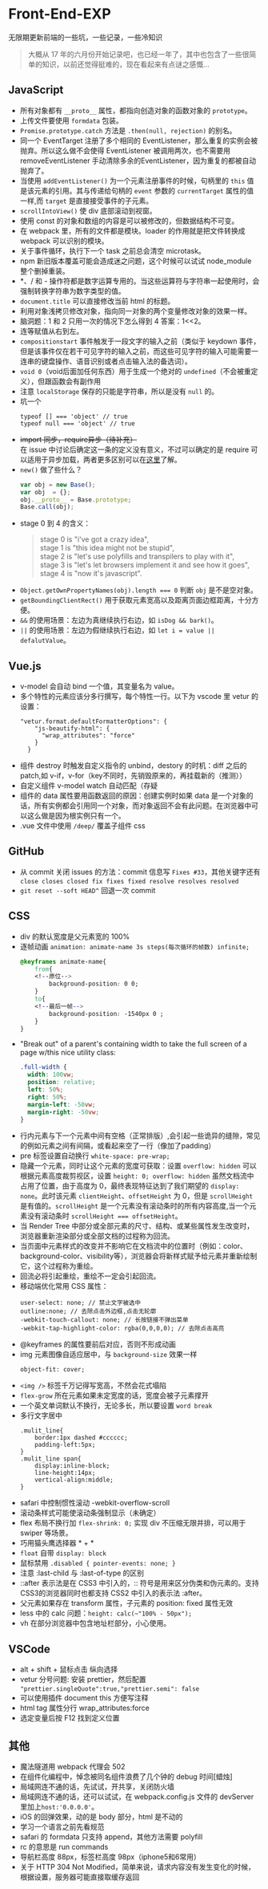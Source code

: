 # Front-End-EXP
无限期更新前端的一些坑，一些记录，一些冷知识

> 大概从 17 年的六月份开始记录吧，也已经一年了，其中也包含了一些很简单的知识，以前还觉得挺难的，现在看起来有点谜之感慨...

## JavaScript
- 所有对象都有 `__proto__` 属性，都指向创造对象的函数对象的 `prototype`。
- 上传文件要使用 `formdata` 包装。
- `Promise.prototype.catch` 方法是 `.then(null, rejection)` 的别名。
- 同一个 EventTarget 注册了多个相同的 EventListener，那么重复的实例会被抛弃。所以这么做不会使得 EventListener 被调用两次，也不需要用 removeEventListener 手动清除多余的EventListener，因为重复的都被自动抛弃了。
- 当使用 `addEventListener()` 为一个元素注册事件的时候，句柄里的 `this` 值是该元素的引用。其与传递给句柄的 `event` 参数的 `currentTarget` 属性的值一样,而 `target` 是直接接受事件的子元素。
- `scrollIntoView()` 使 div 底部滚动到视窗。
- 使用 const 的对象和数组的内容是可以被修改的，但数据结构不可变。
- 在 webpack 里，所有的文件都是模块。loader 的作用就是把文件转换成 webpack 可以识别的模块。
- 关于事件循环，执行下一个 task 之前总会清空 microtask。
- npm 新旧版本覆盖可能会造成迷之问题，这个时候可以试试 node_module 整个删掉重装。
- *、/ 和 - 操作符都是数字运算专用的。当这些运算符与字符串一起使用时，会强制转换字符串为数字类型的值。
- `document.title` 可以直接修改当前 html 的标题。
- 利用对象浅拷贝修改对象，指向同一对象的两个变量修改对象的效果一样。
- 脑洞题：1 和 2 只用一次的情况下怎么得到 4  答案：1<<2。
- 连等赋值从右到左。
- `compositionstart` 事件触发于一段文字的输入之前（类似于 keydown 事件，但是该事件仅在若干可见字符的输入之前，而这些可见字符的输入可能需要一连串的键盘操作、语音识别或者点击输入法的备选词）。
- `void 0`（void后面加任何东西）用于生成一个绝对的 `undefined`（不会被重定义），但跟函数会有副作用
- 注意 `localStorage` 保存的只能是字符串，所以是没有 `null` 的。
- 坑一个
    ```
    typeof [] === 'object' // true
    typeof null === 'object' // true
    ```
- ~~import 同步，require异步（待补充）~~     
    在 issue 中讨论后确定这一条的定义没有意义，不过可以确定的是 require 可以适用于异步加载，两者更多区别可以在[这里](https://stackoverflow.com/questions/31354559/using-node-js-require-vs-es6-import-export/31355283#31355283)了解。
- `new()` 做了些什么？ 
    ```javascript
    var obj = new Base();
    var obj  = {};
    obj.__proto__ = Base.prototype;
    Base.call(obj);
    ```
- stage 0 到 4 的含义：
    > stage 0 is "i've got a crazy idea",    
    stage 1 is "this idea might not be stupid",    
    stage 2 is "let's use polyfills and transpilers to play with it",    
    stage 3 is "let's let browsers implement it and see how it goes",    
    stage 4 is "now it's javascript".    
- `Object.getOwnPropertyNames(obj).length === 0` 判断 `obj` 是不是空对象。
- `getBoundingClientRect()` 用于获取元素宽高以及距离页面边框距离，十分方便。
- `&&` 的使用场景：左边为真继续执行右边，如 `isDog && bark()`。
- `||` 的使用场景：左边为假继续执行右边，如 `let i = value || defalutValue`。

## Vue.js
- v-model 会自动 bind 一个值，其变量名为 value。
- 多个特性的元素应该分多行撰写，每个特性一行。以下为 vscode 里 vetur 的设置：
    ```
    "vetur.format.defaultFormatterOptions": {
        "js-beautify-html": {
          "wrap_attributes": "force" 
        }
      }
    ```
- 组件 destroy 时触发自定义指令的 unbind，destory 的时机：diff 之后的 patch,如 v-if，v-for（key不同时，先销毁原来的，再挂载新的（推测））
- 自定义组件 v-model watch 自动匹配（存疑
- 组件的 data 属性要用函数返回的原因：创建实例时如果 data 是一个对象的话，所有实例都会引用同一个对象，而对象返回不会有此问题。在浏览器中可以这么做是因为根实例只有一个。
- .vue 文件中使用 `/deep/` 覆盖子组件 css

## GitHub
- 从 commit 关闭 issues 的方法：commit 信息写 `Fixes #33`，其他关键字还有 `close closes closed fix fixes fixed resolve resolves resolved`
- `git reset --soft HEAD^` 回退一次 commit

## CSS
- div 的默认宽度是父元素宽的 100%
- 逐帧动画 `animation: animate-name 3s steps(每次循环的帧数) infinite;`
    ```css
    @keyframes animate-name{
        from{
        <!--原位-->
            background-position: 0 0; 
        }
        to{
        <!--最后一帧-->
            background-position: -1540px 0 ;
        }
    }
    ```
- "Break out" of a parent's containing width to take the full screen of a page w/this nice utility class:
    ```css
    .full-width {
      width: 100vw;
      position: relative;
      left: 50%;
      right: 50%;
      margin-left: -50vw;
      margin-right: -50vw;
    }
    ```
- 行内元素与下一个元素中间有空格（正常排版）,会引起一些诡异的缝隙，常见的例如元素之间有间隔，或看起来空了一行（像加了padding）
- pre 标签设置自动换行  `white-space: pre-wrap;`
- 隐藏一个元素，同时让这个元素的宽度可获取：设置 `overflow: hidden` 可以根据元素高度裁剪视区，设置 `height: 0; overflow: hidden` 虽然文档流中占用了位置，由于高度为 0，最终表现特征达到了我们期望的 `display: none`。此时该元素 `clientHeight`、`offsetHeight` 为 0，但是 `scrollHeight` 是有值的。`scrollHeight` 是一个元素没有滚动条时的所有内容高度,当一个元素没有滚动条时 `scrollHeight === offsetHeight`。
- 当 Render Tree 中部分或全部元素的尺寸、结构、或某些属性发生改变时，浏览器重新渲染部分或全部文档的过程称为回流。
- 当页面中元素样式的改变并不影响它在文档流中的位置时（例如：color、background-color、visibility等），浏览器会将新样式赋予给元素并重新绘制它，这个过程称为重绘。
- 回流必将引起重绘，重绘不一定会引起回流。
- 移动端优化常用 CSS 属性：
    ```
    user-select: none; // 禁止文字被选中
    outline:none; // 去除点击外边框,点击无轮廓
    -webkit-touch-callout: none; // 长按链接不弹出菜单
    -webkit-tap-highlight-color: rgba(0,0,0,0); // 去除点击高亮
    ```
- @keyframes 的属性要前后对应，否则不形成动画
- img 元素图像自适应居中，与 `background-size` 效果一样
    ```
    object-fit: cover; 
    ```
- `<img />` 标签千万记得写宽高，不然会花式塌陷
- `flex-grow` 所在元素如果未定宽度的话，宽度会被子元素撑开
- 一个英文单词默认不换行，无论多长，所以要设置 `word break`
- 多行文字居中
    ```
    .mulit_line{ 
        border:1px dashed #cccccc; 
        padding-left:5px;
    }
    .mulit_line span{ 
        display:inline-block; 
        line-height:14px; 
        vertical-align:middle;
    }
    ```
- safari 中控制惯性滚动 -webkit-overflow-scroll
- 滚动条样式可能使滚动条强制显示（未确定）
- flex 布局不换行加 `flex-shrink: 0;` 实现 div 不压缩无限并排，可以用于 swiper 等场景。
- 巧用猫头鹰选择器 * + * 
- `float` 自带 `display: block`
- 鼠标禁用 `.disabled { pointer-events: none; }`
- 注意 :last-child 与 :last-of-type 的区别
- ::after 表示法是在 CSS3 中引入的，:: 符号是用来区分伪类和伪元素的。支持CSS3的浏览器同时也都支持 CSS2 中引入的表示法 :after。
- 父元素如果存在 transform 属性，子元素的 position: fixed 属性无效
- less 中的 calc 问题：`height: calc(~"100% - 50px");`
- vh 在部分浏览器中包含地址栏部分，小心使用。

## VSCode
- alt + shift + 鼠标点击 纵向选择
- vetur 分号问题: 安装 prettier，然后配置 `"prettier.singleQuote":true,"prettier.semi": false`
- 可以使用插件 document this 方便写注释
- html tag 属性分行 wrap_attributes:force
- 选定变量后按 F12 找到定义位置

## 其他
- 魔法隧道用 webpack 代理会 502
- 在组件化编程中，悼念被同名组件浪费了几个钟的 debug 时间[蜡烛]
- 局域网连不通的话，先试试，开共享，关闭防火墙
- 局域网连不通的话，还可以试试，在 webpack.config.js 文件的 devServer 里加上`host:'0.0.0.0'`。
- iOS 的回弹效果，动的是 body 部分，html 是不动的
- 学习一个语言之前先看规范
- safari 的 formdata 只支持 append，其他方法需要 polyfill
- rc 的意思是 run commands
- 导航栏高度 88px，标签栏高度 98px（iphone5和6常用）
- 关于 HTTP 304 Not Modified，简单来说，请求内容没有发生变化的时候，根据设置，服务器可能直接取缓存返回
